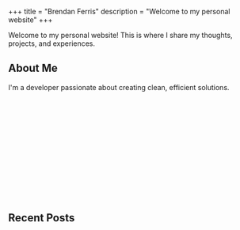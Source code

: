 +++
title = "Brendan Ferris"
description = "Welcome to my personal website"
+++

Welcome to my personal website! This is where I share my thoughts, projects, and experiences.

## About Me

I'm a developer passionate about creating clean, efficient solutions.

<div id="career-timeline" style="width: 100%; height: 200px; margin: 10px 0;"></div>

<style>
/* Scoped to this chart only */
#career-timeline .highcharts-timeline-series .highcharts-point {
    stroke-width: 0;
}

#career-timeline .highcharts-timeline-series .highcharts-graph {
    stroke-width: 0;
}

#career-timeline .highcharts-timeline-series .highcharts-data-label {
    background: rgba(0, 0, 0, 0.8) !important;
    border: 1px solid rgba(255, 255, 255, 0.3) !important;
    border-radius: 6px !important;
    padding: 6px 10px !important;
    color: #ffffff !important;
    font-family: -apple-system, BlinkMacSystemFont, "Segoe UI", Roboto, Helvetica, Arial, sans-serif !important;
    font-weight: 600 !important;
    font-size: 12px !important;
    textOutline: 'none' !important;
    box-shadow: 0 2px 8px rgba(0, 0, 0, 0.4);
    backdrop-filter: blur(8px);
}

#career-timeline .highcharts-timeline-series .highcharts-data-label-box {
    background: transparent !important;
    border: none !important;
}

#career-timeline .highcharts-timeline-series .highcharts-data-label text {
    fill: #ffffff !important;
}
</style>

<script>
Highcharts.chart('career-timeline', {
    chart: {
        type: 'timeline',
        backgroundColor: 'transparent',
        height: 200,
        spacing: [2, 2, 2, 2], 
        margin: [5, 5, 5, 5], 
        style: {
            fontFamily: '-apple-system, BlinkMacSystemFont, "Segoe UI", Roboto, Helvetica, Arial, sans-serif'
        }
    },
    title: null,
    subtitle: null,
    xAxis: {
        type: 'datetime',
        visible: false
    },
    yAxis: {
        visible: false
    },
    legend: {
        enabled: false
    },
    exporting: {
        enabled: false
    },
    plotOptions: {
        timeline: {
            dataLabels: {
                enabled: true,
                allowOverlap: false,
                format: '{point.company}',
                style: {
                    color: '#ffffff',
                    fontSize: '12px',
                    fontWeight: '600',
                    textOutline: 'none',
                    fontFamily: '-apple-system, BlinkMacSystemFont, "Segoe UI", Roboto, Helvetica, Arial, sans-serif'
                },
                backgroundColor: 'rgba(0, 0, 0, 0.8)',
                borderColor: 'rgba(255, 255, 255, 0.3)',
                borderRadius: 6,
                borderWidth: 1,
                padding: 6
            },
            marker: {
                symbol: 'rect',
                radius: 8,
                lineWidth: 0,
                width: 20,
                height: 8
            },
            connectorWidth: 0,
            pointPadding: 0,
            groupPadding: 0,
            states: {
                hover: {
                    enabled: false
                }
            }
        }
    },
    tooltip: {
        enabled: true,
        useHTML: true,
        backgroundColor: 'rgba(0, 0, 0, 0.95)',
        borderColor: 'rgba(255, 255, 255, 0.3)',
        borderRadius: 8,
        borderWidth: 1,
        shadow: true,
        style: {
            color: '#ffffff',
            fontSize: '13px',
            fontFamily: '-apple-system, BlinkMacSystemFont, "Segoe UI", Roboto, Helvetica, Arial, sans-serif'
        },
        formatter: function() {
            return '<div style="padding: 8px;">' +
                   '<div style="font-weight: 600; margin-bottom: 6px; color: #4A90E2;">' + this.point.name + '</div>' +
                   '<div style="margin-bottom: 4px;"><strong>Company:</strong> ' + this.point.company + '</div>' +
                   '<div style="margin-bottom: 4px;"><strong>Location:</strong> ' + this.point.location + '</div>' +
                   '<div style="margin-bottom: 4px;"><strong>Duration:</strong> ' + this.point.duration + '</div>' +
                   '<div style="margin-top: 8px; font-style: italic; color: #cccccc;">' + this.point.description + '</div>' +
                   '</div>';
        }
    },
    credits: {
        enabled: false
    },
    colors: ['#6BCF7F', '#FFD93D', '#FF6B6B', '#50C878', '#7B68EE', '#4A90E2'],
    series: [{
        name: 'Career Timeline',
        data: [{
            name: 'Data Science Bootcamp',
            company: 'Flatiron School',
            location: 'New York, NY',
            duration: 'Sep 2020 - Jan 2021',
            description: 'Immersive Data Science program',
            x: Date.UTC(2020, 8, 1)
        }, {
            name: 'Data Analyst (Fraud/Risk)',
            company: 'Snap Finance',
            location: 'Salt Lake City, UT',
            duration: 'Jun 2021 - Jan 2022',
            description: 'SQL analysis, R programming, automated executive reporting',
            x: Date.UTC(2021, 5, 1)
        }, {
            name: 'Data Scientist (Fraud)',
            company: 'Snap Finance',
            location: 'Salt Lake City, UT',
            duration: 'Jan 2022 - Jan 2023',
            description: 'Integrated DataVisor, developed XGBoost model, conducted fraud analysis',
            x: Date.UTC(2022, 0, 1)
        }, {
            name: 'Founding Analytics Engineer',
            company: 'Seen Finance (Snap Acq.)',
            location: 'Salt Lake City, UT',
            duration: 'Feb 2023 - Apr 2024',
            description: 'Orchestrated data pipelines, developed CI/CD, implemented Looker dashboards',
            x: Date.UTC(2023, 1, 1)
        }, {
            name: 'Staff Analytics Engineer',
            company: 'Seen Finance (Snap Acq.)',
            location: 'Salt Lake City, UT',
            duration: 'Apr 2024 - Apr 2025',
            description: 'Designed change management framework, automated validation processes, enhanced CI/CD',
            x: Date.UTC(2024, 3, 1)
        }, {
            name: 'Senior Analytics Engineer',
            company: 'Weave',
            location: 'Lehi, UT',
            duration: 'Apr 2025 - Present',
            description: 'Led data model development, implemented Dagster orchestration, upskilled team members',
            x: Date.UTC(2025, 3, 1)
        }]
    }]
});
</script>

## Recent Posts